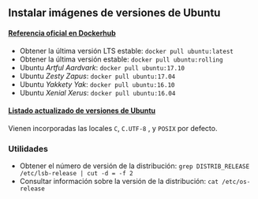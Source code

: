 ## Instalar imágenes de versiones de Ubuntu

#### [Referencia oficial en Dockerhub](https://hub.docker.com/_/ubuntu/)

- Obtener la última versión LTS estable: `docker pull ubuntu:latest`
- Obtener la última versión estable: `docker pull ubuntu:rolling`
- Ubuntu *Artful Aardvark*: `docker pull ubuntu:17.10`
- Ubuntu *Zesty Zapus*: `docker pull ubuntu:17.04`
- Ubuntu *Yakkety Yak*: `docker pull ubuntu:16.10`
- Ubuntu *Xenial Xerus*: `docker pull ubuntu:16.04`

#### [Listado actualizado de versiones de Ubuntu](https://es.wikipedia.org/wiki/Anexo:Versiones_de_Ubuntu)

Vienen incorporadas las locales `C`, `C.UTF-8` , y `POSIX` por defecto.

### Utilidades
- Obtener el número de versión de la distribución: `grep DISTRIB_RELEASE /etc/lsb-release | cut -d = -f 2`
- Consultar información sobre la versión de la distribución: `cat /etc/os-release`
